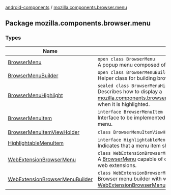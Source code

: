 [android-components](../index.md) / [mozilla.components.browser.menu](./index.md)

## Package mozilla.components.browser.menu

### Types

| Name | Summary |
|---|---|
| [BrowserMenu](-browser-menu/index.md) | `open class BrowserMenu`<br>A popup menu composed of BrowserMenuItem objects. |
| [BrowserMenuBuilder](-browser-menu-builder/index.md) | `open class BrowserMenuBuilder`<br>Helper class for building browser menus. |
| [BrowserMenuHighlight](-browser-menu-highlight/index.md) | `sealed class BrowserMenuHighlight`<br>Describes how to display a [mozilla.components.browser.menu.item.BrowserMenuHighlightableItem](../mozilla.components.browser.menu.item/-browser-menu-highlightable-item/index.md) when it is highlighted. |
| [BrowserMenuItem](-browser-menu-item/index.md) | `interface BrowserMenuItem`<br>Interface to be implemented by menu items to be shown in the browser menu. |
| [BrowserMenuItemViewHolder](-browser-menu-item-view-holder/index.md) | `class BrowserMenuItemViewHolder : ViewHolder` |
| [HighlightableMenuItem](-highlightable-menu-item/index.md) | `interface HighlightableMenuItem`<br>Indicates that a menu item shows a highlight. |
| [WebExtensionBrowserMenu](-web-extension-browser-menu/index.md) | `class WebExtensionBrowserMenu : `[`BrowserMenu`](-browser-menu/index.md)<br>A [BrowserMenu](-browser-menu/index.md) capable of displaying browser and page actions from web extensions. |
| [WebExtensionBrowserMenuBuilder](-web-extension-browser-menu-builder/index.md) | `class WebExtensionBrowserMenuBuilder : `[`BrowserMenuBuilder`](-browser-menu-builder/index.md)<br>Browser menu builder with web extension support. It allows [WebExtensionBrowserMenu](-web-extension-browser-menu/index.md) to add web extension browser actions. |
